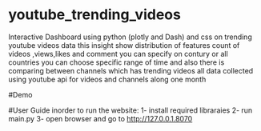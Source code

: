 # youtube_trending_videos
Interactive Dashboard using python (plotly and Dash) and css on trending youtube videos data
this insight show distribution of features count of videos ,views,likes and comment you can specify on contury or all countries you can choose specific range of time 
and also there is comparing between channels which has trending videos 
all data collected using youtube api for videos and channels along one month 

#Demo

#User Guide 
inorder to run the website:
1- install required libraraies
2- run main.py
3- open browser and go to http://127.0.0.1.8070
